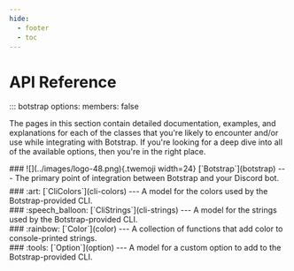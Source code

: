 ```yaml
---
hide:
  - footer
  - toc
---
```


# API Reference

<!-- prettier-ignore -->
::: botstrap
    options:
      members: false

The pages in this section contain detailed documentation, examples, and explanations for
each of the classes that you're likely to encounter and/or use while integrating with
Botstrap. If you're looking for a deep dive into all of the available options, then
you're in the right place.

<div class="clickable grid" style="margin-bottom: 0.4rem" markdown>
<div class="card" markdown>
### ![](../images/logo-48.png){.twemoji width=24} [`Botstrap`](botstrap)
---
The primary point of integration between Botstrap and your Discord bot.
</div>
</div>

<div class="clickable grid" style="margin-top: 0.4rem" markdown>
<div class="card" markdown>
### :art: [`CliColors`](cli-colors)
---
A model for the colors used by the Botstrap-provided CLI.
</div>
<div class="card" markdown>
### :speech_balloon: [`CliStrings`](cli-strings)
---
A model for the strings used by the Botstrap-provided CLI.
</div>
<div class="card" markdown>
### :rainbow: [`Color`](color)
---
A collection of functions that add color to console-printed strings.
</div>
<div class="card" markdown>
### :tools: [`Option`](option)
---
A model for a custom option to add to the Botstrap-provided CLI.
</div>
</div>

